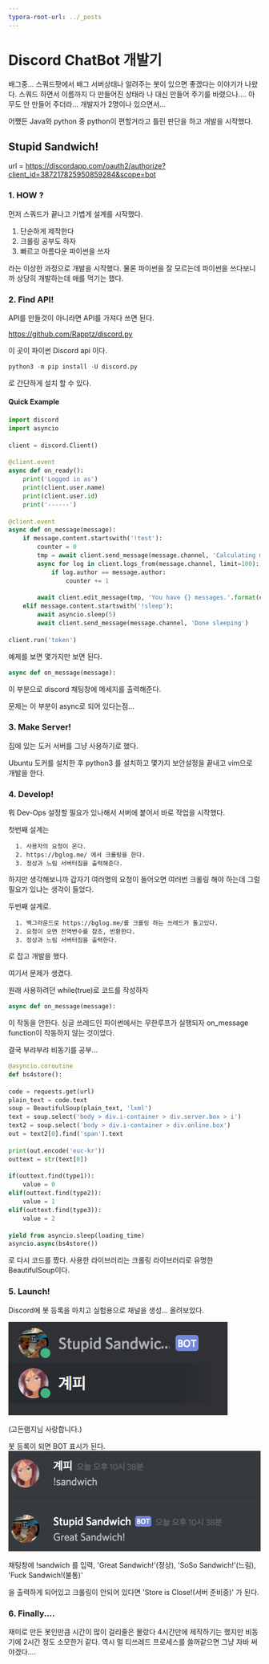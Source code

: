 ```yaml
---
typora-root-url: ../_posts
---
```










# Discord ChatBot 개발기

배그중... 스쿼드팟에서 배그 서버상태나 알려주는 봇이 있으면 좋겠다는 이야기가 나왔다. 스쿼드 하면서 이름까지 다 만들어진 상태라 나 대신 만들어 주기를 바랬으나.... 아무도 안 만들어 주더라... 개발자가 2명이나 있으면서...

어쨌든 Java와 python 중 python이 편할거라고 틀린 판단을 하고 개발을 시작했다.



## Stupid Sandwich!

url = https://discordapp.com/oauth2/authorize?client_id=387217825950859284&scope=bot



### 1. HOW ?

먼저 스쿼드가 끝나고 가볍게 설계를 시작했다.

1. 단순하게 제작한다
2. 크롤링 공부도 하자
3. 빠르고 아름다운 파이썬을 쓰자

라는 이상한 과정으로 개발을 시작했다. 물론 파이썬을 잘 모르는데 파이썬을 쓰다보니까 상당히 개발하는데 애를 먹기는 했다.

### 2. Find API!

API를 만들것이 아니라면 API를 가져다 쓰면 된다.

https://github.com/Rapptz/discord.py

이 곳이 파이썬 Discord api 이다.

```python
python3 -m pip install -U discord.py
```

로 간단하게 설치 할 수 있다.

#### Quick Example

```Python
import discord
import asyncio

client = discord.Client()

@client.event
async def on_ready():
    print('Logged in as')
    print(client.user.name)
    print(client.user.id)
    print('------')

@client.event
async def on_message(message):
    if message.content.startswith('!test'):
        counter = 0
        tmp = await client.send_message(message.channel, 'Calculating messages...')
        async for log in client.logs_from(message.channel, limit=100):
            if log.author == message.author:
                counter += 1

        await client.edit_message(tmp, 'You have {} messages.'.format(counter))
    elif message.content.startswith('!sleep'):
        await asyncio.sleep(5)
        await client.send_message(message.channel, 'Done sleeping')

client.run('token')
```

예제를 보면 몇가지만 보면 된다.

```Python
async def on_message(message):
```

이 부분으로 discord 채팅창에 메세지를 출력해준다.

문제는 이 부분이 async로 되어 있다는점...

### 3. Make Server!

집에 있는 도커 서버를 그냥 사용하기로 했다.

Ubuntu 도커를 설치한 후 python3 를 설치하고 몇가지 보안설정을 끝내고 vim으로 개발을 한다.

### 4. Develop!

뭐 Dev-Ops 설정할 필요가 있나해서 서버에 붙어서 바로 작업을 시작했다.

첫번째 설계는

      1. 사용자의 요청이 온다.
      2. https://bglog.me/ 에서 크롤링을 한다.
      3. 정상과 느림 서버터짐을 출력해준다.

하지만 생각해보니까 갑자기 여러명의 요청이 들어오면 여러번 크롤링 해야 하는데 그럴 필요가 있냐는 생각이 들었다.

두번째 설계로.

      1. 백그라운드로 https://bglog.me/를 크롤링 하는 쓰레드가 돌고있다.
      2. 요청이 오면 전역변수를 참조, 반환한다.
      3. 정상과 느림 서버터짐을 출력한다.

로 잡고 개발을 했다.

   

여기서 문제가 생겼다.

원래 사용하려던 while(true)로 코드를 작성하자 

   ```Python
   async def on_message(message):
   ```

이 작동을 안한다. 싱글 쓰레드인 파이썬에서는 무한루프가 실행되자 on_message function이 작동하지 않는 것이었다.

결국 부랴부랴 비동기를 공부... 

   ```python
   @asyncio.coroutine
   def bs4store():

   code = requests.get(url)
   plain_text = code.text
   soup = BeautifulSoup(plain_text, 'lxml')
   text = soup.select('body > div.i-container > div.server.box > i')
   text2 = soup.select('body > div.i-container > div.online.box')
   out = text2[0].find('span').text

   print(out.encode('euc-kr'))
   outtext = str(text[0])

   if(outtext.find(type1)):
       value = 0
   elif(outtext.find(type2)):
       value = 1
   elif(outtext.find(type3)):
       value = 2

   yield from asyncio.sleep(loading_time)
   asyncio.async(bs4store())
   ```

로 다시 코드를 짰다. 사용한 라이브러리는 크롤링 라이브러리로 유명한 BeautifulSoup이다.

### 5. Launch!

Discord에 봇 등록을 마치고 실험용으로 채널을 생성... 올려보았다.

 ![2017-12-17-discord-1](../img/2017-12-17-discord-1.png)

(고든램지님 사랑합니다.)

봇 등록이 되면 BOT 표시가 된다.![2017-12-17-discord-2](../img/2017-12-17-discord-2.png)

채팅창에 !sandwich 를 입력, 'Great Sandwich!'(정상),  'SoSo Sandwich!'(느림), 'Fuck Sandwich!(불통)'

을 출력하게 되어있고 크롤링이 안되어 있다면 'Store is Close!(서버 준비중)' 가 된다.

### 6. Finally....

재미로 만든 봇인만큼 시간이 많이 걸리줄은 몰랐다 4시간만에 제작하기는 했지만 비동기에 2시간 정도 소모한거 같다. 역시 멀	  티쓰레드 프로세스를 쓸꺼같으면 그냥 자바 써야겠다....